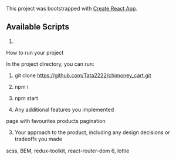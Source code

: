 This project was bootstrapped with [Create React App](https://github.com/facebook/create-react-app).

## Available Scripts
1)
How to run your project

In the project directory, you can run:
1)  git clone https://github.com/Tata2222/chimoney_cart.git
2) npm i
3) npm start


2) Any additional features you implemented

page with favourites products
pagination

3) Your approach to the product, including any design decisions or tradeoﬀs you made

scss, BEM, redux-toolkit, react-router-dom 6, lottie







